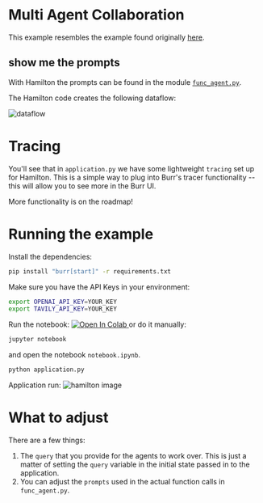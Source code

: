 <!--
     Licensed to the Apache Software Foundation (ASF) under one
     or more contributor license agreements.  See the NOTICE file
     distributed with this work for additional information
     regarding copyright ownership.  The ASF licenses this file
     to you under the Apache License, Version 2.0 (the
     "License"); you may not use this file except in compliance
     with the License.  You may obtain a copy of the License at

       http://www.apache.org/licenses/LICENSE-2.0

     Unless required by applicable law or agreed to in writing,
     software distributed under the License is distributed on an
     "AS IS" BASIS, WITHOUT WARRANTIES OR CONDITIONS OF ANY
     KIND, either express or implied.  See the License for the
     specific language governing permissions and limitations
     under the License.
-->

# Multi Agent Collaboration

This example resembles the example found originally [here](https://github.com/langchain-ai/langgraph/blob/main/examples/multi_agent/multi-agent-collaboration.ipynb).


## show me the prompts
With Hamilton the prompts can be found in the module [`func_agent.py`](func_agent.py).

The Hamilton code creates the following dataflow:

![dataflow](https://github.com/DAGWorks-Inc/burr/assets/2328071/24822ee5-f05b-4fa4-95e7-daa23969cfff)


# Tracing
You'll see that in `application.py` we
have some lightweight `tracing` set up for Hamilton. This is a simple way to plug into Burr's
tracer functionality -- this will allow you to see more in the Burr UI.

More functionality is on the roadmap!

# Running the example
Install the dependencies:

```bash
pip install "burr[start]" -r requirements.txt
```

Make sure you have the API Keys in your environment:

```bash
export OPENAI_API_KEY=YOUR_KEY
export TAVILY_API_KEY=YOUR_KEY
```

Run the notebook:
<a target="_blank" href="https://colab.research.google.com/github/dagworks-inc/burr/blob/main/examples/multi-agent-collaboration/hamilton/notebook.ipynb">
  <img src="https://colab.research.google.com/assets/colab-badge.svg" alt="Open In Colab"/>
</a>
or do it manually:
```bash
jupyter notebook
```
and open the notebook `notebook.ipynb`.

```bash
python application.py
```
Application run:
![hamilton image](statemachine.png)

# What to adjust
There are a few things:

1. The `query` that you provide for the agents to work over. This is just a matter of setting the `query` variable in
the initial state passed in to the application.
2. You can adjust the `prompts` used in the actual function calls in `func_agent.py`.
